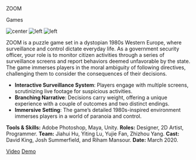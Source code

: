 <!--title-->
ZOOM
<!--endtitle-->

<!--category-->
Games
<!--endcategory-->

![center](/projects/zoom/3.png)
![left](/projects/zoom/2.png)
![left](/projects/zoom/4.png)

ZOOM is a puzzle game set in a dystopian 1980s Western Europe, where surveillance and control dictate everyday life. As a government security officer, your role is to monitor citizen activities through a series of surveillance screens and report behaviors deemed unfavorable by the state. The game immerses players in the moral ambiguity of following directives, challenging them to consider the consequences of their decisions.
- **Interactive Surveillance System**: Players engage with multiple screens, scrutinizing live footage for suspicious activities.
- **Branching Narrative**: Decisions carry weight, offering a unique experience with a couple of outcomes and two distinct endings.
- **Immersive Setting**: The game’s detailed 1980s-inspired environment immerses players in a world of paranoia and control.

<!--details-->
**Tools & Skills:** Adobe Photoshop, Maya, Unity.
**Roles:** Designer, 2D Artist, Programmer.
**Team:** Jiahui Hu, Yiting Lu, Yujie Fan, Zhizhou Yang.
**Cast:** David King, Josh Summerfield, and Riham Mansour.
**Date:** March 2020.
<!--enddetails-->

<!--links-->
[Video](https://youtu.be/UwMS40bHyjQ?si=kFoLnbyhBMsDhCLS)
[Demo](https://tinohu.itch.io/zoom)
<!--endlinks-->
